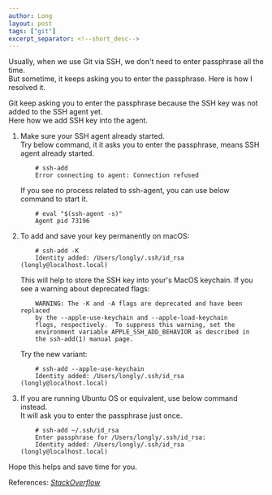 ```yaml
---
author: Long
layout: post
tags: ["git"]
excerpt_separator: <!--short_desc-->
---
```


Usually, when we use Git via SSH, we don't need to enter passphrase all the time.  
But sometime, it keeps asking you to enter the passphrase. Here is how I resolved it.
<!--short_desc-->

Git keep asking you to enter the passphrase because the SSH key was not added to the SSH agent yet.  
Here how we add SSH key into the agent.

1. Make sure your SSH agent already started.  
Try below command, it it asks you to enter the passphrase, means SSH agent already started.

    ```
        # ssh-add
        Error connecting to agent: Connection refused
    ```

    If you see no process related to ssh-agent, you can use below command to start it.

    ```
        # eval "$(ssh-agent -s)"
        Agent pid 73196
    ```

2. To add and save your key permanently on macOS:

    ```
        # ssh-add -K
        Identity added: /Users/longly/.ssh/id_rsa (longly@localhost.local)
    ```

    This will help to store the SSH key into your's MacOS keychain.
    If you see a warning about deprecated flags:

    ```
        WARNING: The -K and -A flags are deprecated and have been replaced
        by the --apple-use-keychain and --apple-load-keychain
        flags, respectively.  To suppress this warning, set the
        environment variable APPLE_SSH_ADD_BEHAVIOR as described in
        the ssh-add(1) manual page.
    ```

    Try the new variant:

    ```
        # ssh-add --apple-use-keychain
        Identity added: /Users/longly/.ssh/id_rsa (longly@localhost.local)
    ```

3. If you are running Ubuntu OS or equivalent, use below command instead.  
It will ask you to enter the passphrase just once.

    ```
        # ssh-add ~/.ssh/id_rsa
        Enter passphrase for /Users/longly/.ssh/id_rsa: 
        Identity added: /Users/longly/.ssh/id_rsa (longly@localhost.local)
    ```

Hope this helps and save time for you.

References: <a href="https://stackoverflow.com/questions/10032461/git-keeps-asking-me-for-my-ssh-key-passphrase" target="_blank">_StackOverflow_</a>
